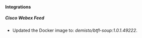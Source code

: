 #### Integrations
##### Cisco Webex Feed
- Updated the Docker image to: *demisto/btfl-soup:1.0.1.49222*.
